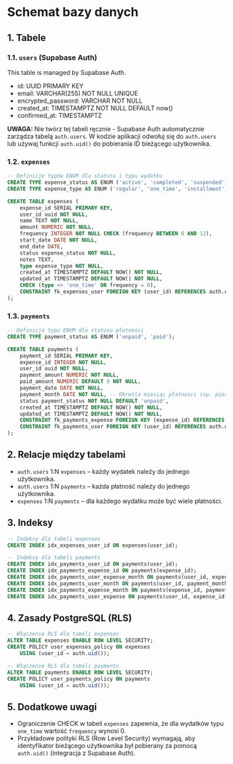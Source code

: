 # Schemat bazy danych

## 1. Tabele

### 1.1. `users` (Supabase Auth)

This table is managed by Supabase Auth.

- id: UUID PRIMARY KEY
- email: VARCHAR(255) NOT NULL UNIQUE
- encrypted_password: VARCHAR NOT NULL
- created_at: TIMESTAMPTZ NOT NULL DEFAULT now()
- confirmed_at: TIMESTAMPTZ

**UWAGA:** Nie twórz tej tabeli ręcznie - Supabase Auth automatycznie zarządza tabelą `auth.users`. W kodzie aplikacji odwołuj się do `auth.users` lub używaj funkcji `auth.uid()` do pobierania ID bieżącego użytkownika.

### 1.2. `expenses`

```sql
-- Definicje typów ENUM dla statusu i typu wydatku
CREATE TYPE expense_status AS ENUM ('active', 'completed', 'suspended');
CREATE TYPE expense_type AS ENUM ('regular', 'one_time', 'installment', 'variable');

CREATE TABLE expenses (
    expense_id SERIAL PRIMARY KEY,
    user_id uuid NOT NULL,
    name TEXT NOT NULL,
    amount NUMERIC NOT NULL,
    frequency INTEGER NOT NULL CHECK (frequency BETWEEN 0 AND 12),
    start_date DATE NOT NULL,
    end_date DATE,
    status expense_status NOT NULL,
    notes TEXT,
    type expense_type NOT NULL,
    created_at TIMESTAMPTZ DEFAULT NOW() NOT NULL,
    updated_at TIMESTAMPTZ DEFAULT NOW() NOT NULL,
    CHECK (type <> 'one_time' OR frequency = 0),
    CONSTRAINT fk_expenses_user FOREIGN KEY (user_id) REFERENCES auth.users(id)
);
```

### 1.3. `payments`

```sql
-- Definicja typu ENUM dla statusu płatności
CREATE TYPE payment_status AS ENUM ('unpaid', 'paid');

CREATE TABLE payments (
    payment_id SERIAL PRIMARY KEY,
    expense_id INTEGER NOT NULL,
    user_id uuid NOT NULL,
    payment_amount NUMERIC NOT NULL,
    paid_amount NUMERIC DEFAULT 0 NOT NULL,
    payment_date DATE NOT NULL,
    payment_month DATE NOT NULL, -- Określa miesiąc płatności (np. pierwszy dzień miesiąca)
    status payment_status NOT NULL DEFAULT 'unpaid',
    created_at TIMESTAMPTZ DEFAULT NOW() NOT NULL,
    updated_at TIMESTAMPTZ DEFAULT NOW() NOT NULL,
    CONSTRAINT fk_payments_expense FOREIGN KEY (expense_id) REFERENCES expenses(expense_id),
    CONSTRAINT fk_payments_user FOREIGN KEY (user_id) REFERENCES auth.users(id)
);
```

## 2. Relacje między tabelami

- `auth.users` 1:N `expenses` – każdy wydatek należy do jednego użytkownika.
- `auth.users` 1:N `payments` – każda płatność należy do jednego użytkownika.
- `expenses` 1:N `payments` – dla każdego wydatku może być wiele płatności.

## 3. Indeksy

```sql
-- Indeksy dla tabeli expenses
CREATE INDEX idx_expenses_user_id ON expenses(user_id);

-- Indeksy dla tabeli payments
CREATE INDEX idx_payments_user_id ON payments(user_id);
CREATE INDEX idx_payments_expense_id ON payments(expense_id);
CREATE INDEX idx_payments_user_expense_month ON payments(user_id, expense_id, payment_month);
CREATE INDEX idx_payments_user_month ON payments(user_id, payment_month);
CREATE INDEX idx_payments_expense_month ON payments(expense_id, payment_month);
CREATE INDEX idx_payments_user_expense ON payments(user_id, expense_id);
```

## 4. Zasady PostgreSQL (RLS)

```sql
-- Włączenie RLS dla tabeli expenses
ALTER TABLE expenses ENABLE ROW LEVEL SECURITY;
CREATE POLICY user_expenses_policy ON expenses
    USING (user_id = auth.uid());

-- Włączenie RLS dla tabeli payments
ALTER TABLE payments ENABLE ROW LEVEL SECURITY;
CREATE POLICY user_payments_policy ON payments
    USING (user_id = auth.uid());
```

## 5. Dodatkowe uwagi

- Ograniczenie CHECK w tabeli `expenses` zapewnia, że dla wydatków typu `one_time` wartość `frequency` wynosi 0.
- Przykładowe polityki RLS (Row Level Security) wymagają, aby identyfikator bieżącego użytkownika był pobierany za pomocą `auth.uid()` (integracja z Supabase Auth).
